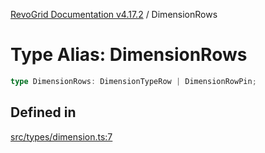 [RevoGrid Documentation v4.17.2](README.md) / DimensionRows

# Type Alias: DimensionRows

```ts
type DimensionRows: DimensionTypeRow | DimensionRowPin;
```

## Defined in

[src/types/dimension.ts:7](https://github.com/revolist/revogrid/blob/ce71b2a267b00cca0f999dcb05c4c4637765259a/src/types/dimension.ts#L7)
